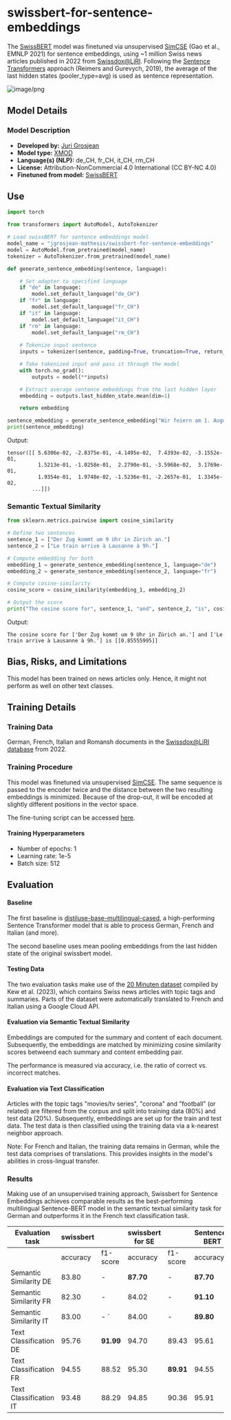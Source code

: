 # swissbert-for-sentence-embeddings

<!-- Provide a quick summary of what the model is/does. -->

The [SwissBERT](https://huggingface.co/ZurichNLP/swissbert) model was finetuned via unsupervised [SimCSE](http://dx.doi.org/10.18653/v1/2021.emnlp-main.552) (Gao et al., EMNLP 2021) for sentence embeddings, using ~1 million Swiss news articles published in 2022 from [Swissdox@LiRI](https://t.uzh.ch/1hI). Following the [Sentence Transformers](https://huggingface.co/sentence-transformers) approach (Reimers and Gurevych,
2019), the average of the last hidden states (pooler_type=avg) is used as sentence representation.

![image/png](https://cdn-uploads.huggingface.co/production/uploads/6564ab8d113e2baa55830af0/zUUu7WLJdkM2hrIE5ev8L.png)

## Model Details

### Model Description

<!-- Provide a longer summary of what this model is. -->

- **Developed by:** [Juri Grosjean](https://huggingface.co/jgrosjean)
- **Model type:** [XMOD](https://huggingface.co/facebook/xmod-base)
- **Language(s) (NLP):** de_CH, fr_CH, it_CH, rm_CH
- **License:** Attribution-NonCommercial 4.0 International (CC BY-NC 4.0)
- **Finetuned from model:** [SwissBERT](https://huggingface.co/ZurichNLP/swissbert)

## Use

<!-- Address questions around how the model is intended to be used, including the foreseeable users of the model and those affected by the model. -->

```python
import torch

from transformers import AutoModel, AutoTokenizer

# Load swissBERT for sentence embeddings model
model_name = "jgrosjean-mathesis/swissbert-for-sentence-embeddings"
model = AutoModel.from_pretrained(model_name)
tokenizer = AutoTokenizer.from_pretrained(model_name)

def generate_sentence_embedding(sentence, language):

    # Set adapter to specified language
    if "de" in language:
        model.set_default_language("de_CH")
    if "fr" in language:
        model.set_default_language("fr_CH")
    if "it" in language:
        model.set_default_language("it_CH")
    if "rm" in language:
        model.set_default_language("rm_CH")
    
    # Tokenize input sentence
    inputs = tokenizer(sentence, padding=True, truncation=True, return_tensors="pt", max_length=512)

    # Take tokenized input and pass it through the model
    with torch.no_grad():
        outputs = model(**inputs)

    # Extract average sentence embeddings from the last hidden layer
    embedding = outputs.last_hidden_state.mean(dim=1)

    return embedding

sentence_embedding = generate_sentence_embedding("Wir feiern am 1. August den Schweizer Nationalfeiertag.", language="de")
print(sentence_embedding)
```
Output:
```
tensor([[ 5.6306e-02, -2.8375e-01, -4.1495e-02,  7.4393e-02, -3.1552e-01,
          1.5213e-01, -1.0258e-01,  2.2790e-01, -3.5968e-02,  3.1769e-01,
          1.9354e-01,  1.9748e-02, -1.5236e-01, -2.2657e-01,  1.3345e-02,
        ...]])
```

### Semantic Textual Similarity

```python
from sklearn.metrics.pairwise import cosine_similarity

# Define two sentences
sentence_1 = ["Der Zug kommt um 9 Uhr in Zürich an."]
sentence_2 = ["Le train arrive à Lausanne à 9h."]

# Compute embedding for both
embedding_1 = generate_sentence_embedding(sentence_1, language="de")
embedding_2 = generate_sentence_embedding(sentence_2, language="fr")

# Compute cosine-similarity
cosine_score = cosine_similarity(embedding_1, embedding_2)

# Output the score
print("The cosine score for", sentence_1, "and", sentence_2, "is", cosine_score)
```
Output:
```
The cosine score for ['Der Zug kommt um 9 Uhr in Zürich an.'] and ['Le train arrive à Lausanne à 9h.'] is [[0.85555995]]
```

## Bias, Risks, and Limitations

<!-- This section is meant to convey both technical and sociotechnical limitations. -->
This model has been trained on news articles only. Hence, it might not perform as well on other text classes.

## Training Details

### Training Data

<!-- This should link to a Dataset Card, perhaps with a short stub of information on what the training data is all about as well as documentation related to data pre-processing or additional filtering. -->

German, French, Italian and Romansh documents in the [Swissdox@LiRI database](https://t.uzh.ch/1hI) from 2022.

### Training Procedure 

<!-- This relates heavily to the Technical Specifications. Content here should link to that section when it is relevant to the training procedure. -->

This model was finetuned via unsupervised [SimCSE](http://dx.doi.org/10.18653/v1/2021.emnlp-main.552). The same sequence is passed to the encoder twice and the distance between the two resulting embeddings is minimized.  Because of the drop-out, it will be encoded at slightly different positions in the vector space.

The fine-tuning script can be accessed [here](Link).

#### Training Hyperparameters

- Number of epochs: 1
- Learning rate: 1e-5
- Batch size: 512

## Evaluation

<!-- This section describes the evaluation protocols and provides the results. -->

#### Baseline

The first baseline is [distiluse-base-multilingual-cased](https://www.sbert.net/examples/training/multilingual/README.html), a high-performing Sentence Transformer model that is able to process German, French and Italian (and more).

The second baseline uses mean pooling embeddings from the last hidden state of the original swissbert model.

#### Testing Data

<!-- This should link to a Dataset Card if possible. -->

The two evaluation tasks make use of the [20 Minuten dataset](https://www.zora.uzh.ch/id/eprint/234387/) compiled by Kew et al. (2023), which contains Swiss news articles with topic tags and summaries. Parts of the dataset were automatically translated to French and Italian using a Google Cloud API.

#### Evaluation via Semantic Textual Similarity

<!-- These are the things the evaluation is disaggregating by, e.g., subpopulations or domains. -->

Embeddings are computed for the summary and content of each document. Subsequently, the embeddings are matched by minimizing cosine similarity scores betweend each summary and content embedding pair.

The performance is measured via accuracy, i.e. the ratio of correct vs. incorrect matches.


#### Evaluation via Text Classification

<!-- These are the evaluation metrics being used, ideally with a description of why. -->

Articles with the topic tags "movies/tv series", "corona" and "football" (or related) are filtered from the corpus and split into training data (80%) and test data (20%). Subsequently, embeddings are set up for the train and test data. The test data is then classified using the training data via a k-nearest neighbor approach.

Note: For French and Italian, the training data remains in German, while the test data comprises of translations. This provides insights in the model's abilities in cross-lingual transfer.

### Results

Making use of an unsupervised training approach, Swissbert for Sentence Embeddings achieves comparable results as the best-performing multilingual Sentence-BERT model in the semantic textual similarity task for German and outperforms it in the French text classification task.

| Evaluation task        |swissbert |         |swissbert for SE|         |Sentence-BERT|         |
|------------------------|----------|---------|----------------|---------|-------------|---------|
|                        |accuracy  |f1-score |accuracy        |f1-score |accuracy     |f1-score |
| Semantic Similarity DE | 83.80    | -       |**87.70**       |    -    |**87.70**    | -       |
| Semantic Similarity FR | 82.30    | -       | 84.02          |    -    |**91.10**    | -       |
| Semantic Similarity IT | 83.00    | - `     | 84.00          |    -    |**89.80**    | -       |
| Text Classification DE | 95.76    |**91.99**| 94.70          |  89.43  |  95.61      | 91.20   |
| Text Classification FR | 94.55    | 88.52   | 95.30          |**89.91**|  94.55      | 89.82   |
| Text Classification IT | 93.48    | 88.29   | 94.85          |  90.36  |  95.91      |**92.05**|
